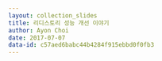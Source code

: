 ```yaml
---
layout: collection_slides
title: 리디스토리 성능 개선 이야기
author: Ayon Choi
date: 2017-07-07
data-id: c57aed6babc44b4284f915ebbd0f0fb3
---
```

